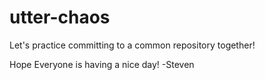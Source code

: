 # utter-chaos

Let's practice committing to a common repository together!


Hope Everyone is having a nice day! -Steven